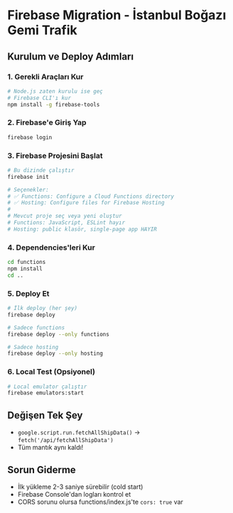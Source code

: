 # Firebase Migration - İstanbul Boğazı Gemi Trafik

## Kurulum ve Deploy Adımları

### 1. Gerekli Araçları Kur
```bash
# Node.js zaten kurulu ise geç
# Firebase CLI'ı kur
npm install -g firebase-tools
```

### 2. Firebase'e Giriş Yap
```bash
firebase login
```

### 3. Firebase Projesini Başlat
```bash
# Bu dizinde çalıştır
firebase init

# Seçenekler:
# ✅ Functions: Configure a Cloud Functions directory
# ✅ Hosting: Configure files for Firebase Hosting
# 
# Mevcut proje seç veya yeni oluştur
# Functions: JavaScript, ESLint hayır
# Hosting: public klasör, single-page app HAYIR
```

### 4. Dependencies'leri Kur
```bash
cd functions
npm install
cd ..
```

### 5. Deploy Et
```bash
# İlk deploy (her şey)
firebase deploy

# Sadece functions
firebase deploy --only functions

# Sadece hosting
firebase deploy --only hosting
```

### 6. Local Test (Opsiyonel)
```bash
# Local emulator çalıştır
firebase emulators:start
```

## Değişen Tek Şey

- `google.script.run.fetchAllShipData()` → `fetch('/api/fetchAllShipData')`
- Tüm mantık aynı kaldı!

## Sorun Giderme

- İlk yükleme 2-3 saniye sürebilir (cold start)
- Firebase Console'dan logları kontrol et
- CORS sorunu olursa functions/index.js'te `cors: true` var